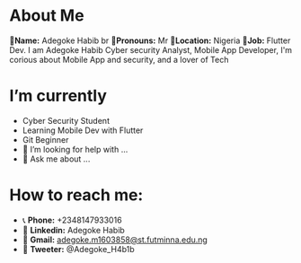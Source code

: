 #  About Me
👳‍**Name:** Adegoke Habib br
👨**Pronouns:** Mr
🧭**Location:** Nigeria
💼**Job:** Flutter Dev.
I am Adegoke Habib Cyber security Analyst, Mobile App Developer, I'm corious about Mobile App and security, and a lover of Tech
#   I’m currently 
- Cyber Security Student
- Learning Mobile Dev with Flutter
- Git Beginner
- 🤔 I’m looking for help with ...
- 💬 Ask me about ...
# How to reach me:
- 📞 **Phone:** +2348147933016
- 📍 **Linkedin:** Adegoke Habib
- 📧 **Gmail:** adegoke.m1603858@st.futminna.edu.ng
- 📍 **Tweeter:** @Adegoke_H4b1b

